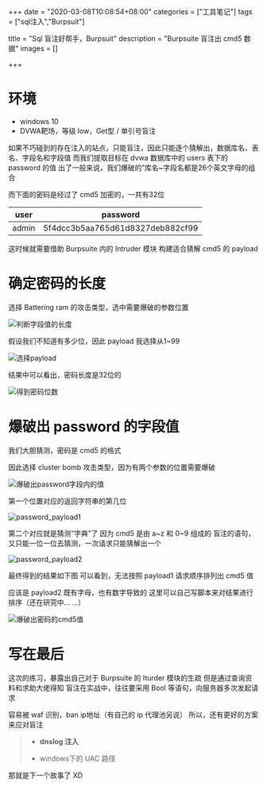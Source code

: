 +++
date = "2020-03-08T10:08:54+08:00"
categories = ["工具笔记"]
tags = ["sql注入","Burpsuit"]

title = "Sql 盲注好帮手，Burpsuit"
description = "Burpsuite 盲注出 cmd5 数据"
images = []

+++


# 环境

- windows 10
- DVWA靶场，等级 low，Get型 / 单引号盲注

如果不巧碰到的存在注入的站点，只能盲注，因此只能逐个猜解出，数据库名、表名、字段名和字段值
而我们提取目标在 dvwa 数据库中的 users 表下的 password 的值
出了一般来说，我们爆破的”库名~字段名都是26个英文字母的组合

而下面的密码是经过了 cmd5 加密的，一共有32位 

| user | password  |
| :------: | :------------: |
| admin | 5f4dcc3b5aa765d61d8327deb882cf99 |

这时候就需要借助 Burpsuite 内的 Intruder 模块
构建适合猜解 cmd5 的 payload

# 确定密码的长度

选择 Battering ram 的攻击类型，选中需要爆破的参数位置

![判断字段值的长度](https://ae01.alicdn.com/kf/U5990243b4be94276b9b6a5734c8bf1de6.jpg)

假设我们不知道有多少位，因此 payload 我选择从1~99

![选择payload](https://ae01.alicdn.com/kf/Uf783f539057c466c907a8e017c7cb0edY.jpg)

结果中可以看出，密码长度是32位的

![得到密码位数](https://ae01.alicdn.com/kf/U66f2759983d54d8187f908b44e257a8b0.jpg)



# 爆破出 password 的字段值

我们大胆猜测，密码是 cmd5 的格式

因此选择 cluster bomb 攻击类型，因为有两个参数的位置需要爆破

![爆破出password字段内的值](https://ae01.alicdn.com/kf/U1df57d1d34cf44c8b91b0954196307c7P.jpg)

第一个位置对应的返回字符串的第几位

![password_payload1](https://ae01.alicdn.com/kf/U4e01933050d4440d81521ccc3ae7226cC.jpg)

第二个对应就是猜测“字典”了
因为 cmd5 是由 a~z 和 0~9 组成的
盲注的语句，又只能一位一位去猜测，一次请求只能猜解出一个

![password_payload2](https://ae01.alicdn.com/kf/U3f062cdd8aa14c52858818d26be0b9d2l.jpg)

最终得到的结果如下图
可以看到，无法按照 payload1 请求顺序排列出 cmd5 值

应该是 payload2 既有字母，也有数字导致的
这里可以自己写脚本来对结果进行排序（还在研究中... ...）

![爆破出密码的cmd5值](https://ae01.alicdn.com/kf/U0db5b93b18654e81a4f141b962547fe1Y.jpg)

# 写在最后

这次的练习，暴露出自己对于 Burpsuite 的 Iturder 模块的生疏
但是通过查询资料和求助大佬得知
盲注在实战中，往往要采用 Bool 等语句，向服务器多次发起请求

容易被 waf 识别，ban ip地址（有自己的 ip 代理池另说）
所以，还有更好的方案来应对盲注

> - **dnslog 注入**
>
> - windows下的 UAC 路径

那就是下一个故事了 XD

